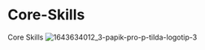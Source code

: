 # Core-Skills
Core Skills
![1643634012_3-papik-pro-p-tilda-logotip-3](https://user-images.githubusercontent.com/128033149/230334815-698d0aa5-8346-41c7-9b53-6566057072a3.jpg)
